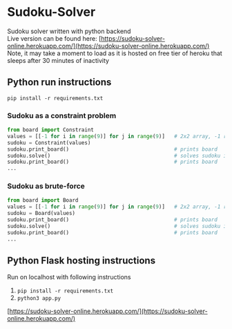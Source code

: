 # Sudoku-Solver
Sudoku solver written with python backend     
Live version can be found here: [https://sudoku-solver-online.herokuapp.com/](https://sudoku-solver-online.herokuapp.com/)     
Note, it may take a moment to load as it is hosted on free tier of heroku that sleeps after 30 minutes of inactivity    


## Python run instructions 
`pip install -r requirements.txt`  
### Sudoku as a constraint problem
``` python
from board import Constraint
values = [[-1 for i in range(9)] for j in range(9)]   # 2x2 array, -1 representing empty cell
sudoku = Constraint(values)
sudoku.print_board()                                  # prints board
sudoku.solve()                                        # solves sudoku in-place
sudoku.print_board()                                  # prints board
...
```
### Sudoku as brute-force
``` python
from board import Board
values = [[-1 for i in range(9)] for j in range(9)]   # 2x2 array, -1 representing empty cell
sudoku = Board(values)
sudoku.print_board()                                  # prints board
sudoku.solve()                                        # solves sudoku in-place
sudoku.print_board()                                  # prints board
...
```

## Python Flask hosting instructions 
Run on localhost with following instructions   
1) `pip install -r requirements.txt`    
2) `python3 app.py`   

[https://sudoku-solver-online.herokuapp.com/](https://sudoku-solver-online.herokuapp.com/)
